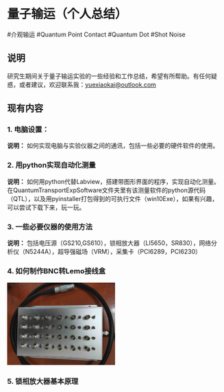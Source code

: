 # 量子输运（个人总结）

#介观输运 #Quantum Point Contact #Quantum Dot #Shot Noise

## 说明

研究生期间关于量子输运实验的一些经验和工作总结，希望有所帮助。有任何疑惑，或者建议，欢迎联系我：yuexiaokai@outlook.com



## 现有内容

### 1. **电脑设置：** 

**说明：** 如何实现电脑与实验仪器之间的通讯，包括一些必要的硬件软件的使用。



### 2. 用python实现自动化测量

**说明：** 如何用python代替Labview，搭建带图形界面的程序，实现自动化测量。在QuantumTransportExpSoftware文件夹里有该测量软件的python源代码（QTL），以及用pyinstaller打包得到的可执行文件（win10Exe），如果有兴趣，可以尝试下载下来，玩一玩。



### 3. 一些必要仪器的使用方法

**说明：** 包括电压源（GS210,GS610），锁相放大器（LI5650，SR830），网络分析仪（N5244A），超导强磁场（VRM），采集卡（PCI6289，PCI6230）



### 4. 如何制作BNC转Lemo接线盒

<img src="如何制作BNC转Lemo接线盒/figures/fig1.png" width="50%" />



### 5. 锁相放大器基本原理

